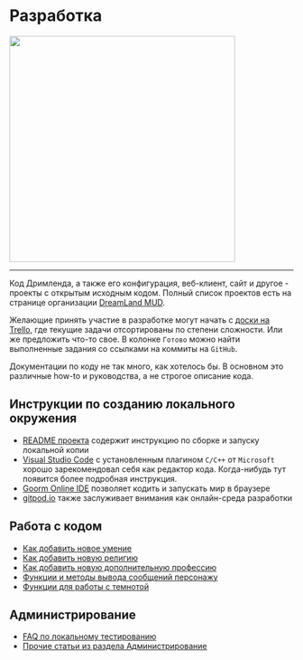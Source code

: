 # Разработка 

<img src="https://raw.githubusercontent.com/wiki/dreamland-mud/dreamland_code/images/code02.png" height="400">

***

Код Дримленда, а также его конфигурация, веб-клиент, сайт и другое - проекты с открытым исходным кодом. 
Полный список проектов есть на странице организации [DreamLand MUD](https://github.com/dreamland-mud/).

Желающие принять участие в разработке могут начать с [доски на Trello](https://trello.com/b/r2gUQ6TY/make-dreamland-great-again), где текущие задачи отсортированы по степени сложности. Или же предложить что-то свое.
В колонке `Готово` можно найти выполненные задания со ссылками на коммиты на `GitHub`.

Документации по коду не так много, как хотелось бы. В основном это различные how-to и руководства, а не строгое описание кода.

## Инструкции по созданию локального окружения
* [README проекта](https://github.com/dreamland-mud/dreamland_code/blob/master/README.md) содержит инструкцию по сборке и запуску локальной копии
* [Visual Studio Code](https://code.visualstudio.com/) с установленным плагином `C/C++` от `Microsoft` хорошо зарекомендовал себя как редактор кода. Когда-нибудь тут появится более подробная инструкция.
* [Goorm Online IDE](https://github.com/dreamland-mud/dreamland_code/wiki/Goorm-IDE) позволяет кодить и запускать мир в браузере
* [gitpod.io](https://gitpod.io/) также заслуживает внимания как онлайн-среда разработки

## Работа с кодом
* [Как добавить новое умение](https://github.com/dreamland-mud/dreamland_code/wiki/New-skill)
* [Как добавить новую религию](https://github.com/dreamland-mud/dreamland_code/wiki/New-religion)
* [Как добавить новую дополнительную профессию](https://github.com/dreamland-mud/dreamland_code/wiki/New-craft-profession)
* [Функции и методы вывода сообщений персонажу](https://github.com/dreamland-mud/dreamland_code/wiki/ACT-format)
* [Функции для работы с темнотой](https://github.com/dreamland-mud/dreamland_code/wiki/Dark-rooms)

## Администрирование
* [FAQ по локальному тестированию](https://github.com/dreamland-mud/dreamland_code/wiki/Testing-FAQ)
* [Прочие статьи из раздела Администрирование](https://github.com/dreamland-mud/dreamland_code/wiki/Admin)
